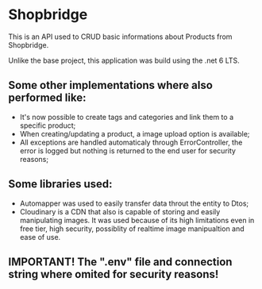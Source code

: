 # Shopbridge

This is an API used to CRUD basic informations about Products from Shopbridge.

Unlike the base project, this application was build using the .net 6 LTS.

## Some other implementations where also performed like:
* It's now possible to create tags and categories and link them to a specific product;
* When creating/updating a product, a image upload option is available;
* All exceptions are handled automaticaly through ErrorController, the error is logged but nothing is returned to the end user for security reasons;

## Some libraries used:
* Automapper was used to easily transfer data throut the entity to Dtos;
* Cloudinary is a CDN that also is capable of storing and easily manipulating images. It was used because of its high limitations even in free tier, high security, possiblity of realtime image manipualtion and ease of use.

## **IMPORTANT!** The ".env" file and connection string where omited for security reasons!